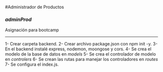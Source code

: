 #Administrador de Productos
### _adminProd_
Asignación para bootcamp

***

1- Crear carpeta backend.
2- Crear archivo package.json con npm init -y.
3- En el backend instalé express, nodemon, moongose y cors.
4- Se crea el modelo de la base de datos en *models*
5- Se crea el controlador de modelo en *controlers*
6- Se crean las rutas para manejar los controladores en *routes*
7- Se configura el index.js.
